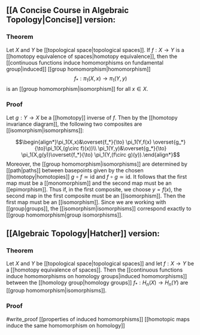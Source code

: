 ## [[A Concise Course in Algebraic Topology|Concise]] version:
### Theorem
Let $X$ and $Y$ be [[topological space|topological spaces]]. If $f:X\to Y$ is a [[homotopy equivalence of spaces|homotopy equivalence]], then the [[continuous functions induce homomorphisms on fundamental group|induced]] [[group homomorphism|homomorphism]] $$f_*: \pi_1(X,x) \to \pi_1(Y,y)$$ is an [[group homomorphism|isomorphism]] for all $x\in X$. 
### Proof
Let $g:Y\to X$ be a [[homotopy]] inverse of $f$. Then by the [[homotopy invariance diagram]], the following two composites are [[isomorphism|isomorphisms]]:

$$\begin{align*}\pi_1(X,x)&\overset{f_*}{\to} \pi_1(Y,f(x) \overset{g_*}{\to}\pi_1(X,(g\circ f)(x))\\ \pi_1(Y,y)&\overset{g_*}{\to} \pi_1(X,g(y))\overset{f_*}{\to} \pi_1(Y,(f\circ g)(y)).\end{align*}$$  Moreover, the [[group homomorphism|isomorphisms]] are determined by [[path|paths]] between basepoints given by the chosen [[homotopy|homotopies]] $g\circ f \simeq \text{id}$ and $f\circ g\simeq \text{id}$. It follows that the first map must be a [[monomorphism]] and the second map must be an [[epimorphism]]. Thus if, in the first composite, we choose $y=f(x)$, the second map in the first composite must be an [[isomorphism]]. Then the first map must be an [[isomorphism]]. Since we are working with [[group|groups]], the [[isomorphism|isomorphisms]] correspond exactly to [[group homomorphism|group isomorphisms]].


## [[Algebraic Topology|Hatcher]] version:
### Theorem
Let $X$ and $Y$ be [[topological space|topological spaces]] and let $f:X\to Y$ be a [[homotopy equivalence of spaces]]. Then the [[continuous functions induce homomorphisms on homology groups|induced homomorphisms]] between the [[homology group|homology groups]] $f_*:H_n(X)\to H_n(Y)$ are [[group homomorphism|isomorphisms]].
### Proof 
#write_proof [[properties of induced homomorphisms]] [[homotopic maps induce the same homomorphism on homology]]